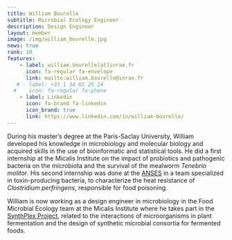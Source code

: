 ```yaml
---
title: William Bourelle
subtitle: Microbial Ecology Engineer
description: Design Engineer
layout: member
image: /img/william_bourelle.jpg
news: true
rank: 10
features:
    - label: william.bourelle[at]inrae.fr
      icon: fa-regular fa-envelope
      link: mailto:william.bourelle@inrae.fr
   # - label: +33 1 34 65 25 24
  #    icon: fa-regular fa-phone
    - label: Linkedin
      icon: fa-brand fa-linkedin
      icon_brand: true
      link: https://www.linkedin.com/in/william-bourelle/
---
```


During his master’s degree at the Paris-Saclay University, William developed his knowledge in microbiology and molecular biology and acquired skills in the use of bioinformatic and statistical tools. He did a first internship at the Micalis Institute on the impact of probiotics and pathogenic bacteria on the microbiota and the survival of the mealworm *Tenebrio molitor*. His second internship was done at the [ANSES](https://www.anses.fr/fr ) in a team specialized in toxin-producing bacteria, to characterize the heat resistance of *Clostridium perfringens*, responsible for food poisoning.

William is now working as a design engineer in microbiology in the Food Microbial Ecology team at the Micalis Institute where he takes part in the [SynthPlex Project](https://fme.micalis.fr/projects/synthplex/), related to the interactions of microorganisms in plant fermentation and the design of synthetic microbial consortia for fermented foods. 

